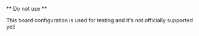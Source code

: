 ** Do not use **

This board configuration is used for testing and it's not officially supported yet!